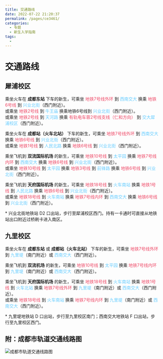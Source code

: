 ```yaml
---
title: 交通路线
date: 2022-07-22 21:20:37
permalink: /pages/ce3461/
categories:
  - 专题
  - 新生入学指南
tags:
  - 
---
```

<!-- markdownlint-disable MD025 MD033 -->

# 交通路线

## 犀浦校区

<p>
    乘坐火车在 <b>成都东站</b> 下车的新生，可乘坐
    <font color="#EE4866">地铁7号线外环</font> 到
    <font color="#66CCFF">西南交大</font> 换乘
    <font color="#EE4866">地铁6号线</font> 到
    <font color="#66CCFF">兴业北街</font>（西门附近）。
    <br>
    或乘坐
    <font color="#EE4866">地铁2号线</font> 到
    <font color="#66CCFF">牛王庙</font> 换乘地铁6号线到
    <font color="#66CCFF">兴业北街</font>（西门附近）。
    <br>
    或乘坐
    <font color="#EE4866">地铁2号线 </font> 到
    <font color="#66CCFF">天河路</font> 换乘
    <font color="#EE4866">有轨电车蓉2号线支线（仁和方向）</font> 到
    <font color="#66CCFF">交大犀浦校区</font>（西门附近）。
</p>

<p>
    乘坐火车在 <b>成都站（火车北站）</b> 下车的新生，可乘坐
    <font color="#EE4866">地铁7号线外环</font> 到
    <font color="#66CCFF">西南交大</font> 换乘
    <font color="#EE4866">地铁6号线</font> 到
    <font color="#66CCFF">兴业北街</font>（西门附近）。
    <br>
    或乘坐
    <font color="#EE4866">地铁1号线</font> 到
    <font color="#66CCFF">人民北路</font> 换乘
    <font color="#EE4866">地铁6号线</font> 到
    <font color="#66CCFF">兴业北街</font>（西门附近）。
</p>

<p>
    乘坐飞机到 <b>双流国际机场</b> 的新生，可乘坐
    <font color="#EE4866">地铁10号线</font> 到
    <font color="#66CCFF">太平园</font> 换乘
    <font color="#EE4866">地铁7号线内环</font> 到
    <font color="#66CCFF">西南交大</font> 换乘
    <font color="#EE4866">地铁6号线</font> 到
    <font color="#66CCFF">兴业北街</font>（西门附近）。
    <br>
    或乘坐
    <font color="#EE4866">地铁10号线</font> 到
    <font color="#66CCFF">太平园</font> 换乘
    <font color="#EE4866">地铁3号线</font> 到
    <font color="#66CCFF">前锋路</font> 换乘
    <font color="#EE4866">地铁6号线</font> 到
    <font color="#66CCFF">兴业北街</font>（西门附近）。
</p>

<p>
    乘坐飞机到 <b>天府国际机场</b> 的新生，可乘坐
    <font color="#EE4866">地铁18号线</font> 到
    <font color="#66CCFF">火车南站</font> 换乘
    <font color="#EE4866">地铁1号线</font> 到
    <font color="#66CCFF">人民北路</font> 换乘
    <font color="#EE4866">地铁6号线</font> 到
    <font color="#66CCFF">兴业北街</font>（西门附近）。
    <br>
    或乘坐
    <font color="#EE4866">地铁18号线</font> 到
    <font color="#66CCFF">火车南站</font> 换乘
    <font color="#EE4866">地铁7号线内环</font> 到
    <font color="#66CCFF">西南交大</font> 换乘
    <font color="#EE4866">地铁6号线</font> 到
    <font color="#66CCFF">兴业北街</font>（西门附近）。
</p>

<p>
    * 兴业北街地铁站 D2 口出站，步行至犀浦校区西门。持有一卡通时可直接从地铁站出口附近过桥刷卡进入南区。
</p>

## 九里校区

<p>
    乘坐火车在 <b>成都东站</b> 或 <b>成都站（火车北站）</b> 下车的新生，可乘坐
    <font color="#EE4866">地铁7号线外环</font> 到
    <font color="#66CCFF">九里堤</font>（南门附近）或
    <font color="#66CCFF">西南交大</font>（西门附近）。
</p>
<p>
    乘坐飞机到 <b>双流机场</b> 的新生，可乘坐
    <font color="#EE4866">地铁10号线</font> 到
    <font color="#66CCFF">太平园</font> 换乘
    <font color="#EE4866">地铁7号线内环</font> 到
    <font color="#66CCFF">九里堤</font>（南门附近）或
    <font color="#66CCFF">西南交大</font>（西门附近）。
</p>

<p>
    乘坐飞机到 <b>天府国际机场</b> 的新生，可乘坐
    <font color="#EE4866">地铁18号线</font> 到
    <font color="#66CCFF">火车南站</font> 换乘
    <font color="#EE4866">地铁1号线</font> 到
    <font color="#66CCFF">火车北站</font> 换乘
    <font color="#EE4866">地铁7号线外环</font> 到
    <font color="#66CCFF">九里堤</font>（南门附近）或
    <font color="#66CCFF">西南交大</font>（西门附近）。
    <br>
    或乘坐
    <font color="#EE4866">地铁18号线</font> 到
    <font color="#66CCFF">火车南站</font> 换乘
    <font color="#EE4866">地铁7号线内环</font> 到
    <font color="#66CCFF">九里堤</font>（南门附近）或
    <font color="#66CCFF">西南交大</font>（西门附近）。
</p>

<p>
    * 九里堤地铁站 D 口出站，步行至九里校区南门；西南交大地铁站 F 口出站，步行至九里校区西门。
</p>

## 附：成都市轨道交通线路图

![成都市轨道交通线路图](https://imageproxy.chaoxing.com/0x0,q15,jpeg,sznJf_mabJp6M7kq1x874LylEadFDgea2hJscYMWmJ20/http://p.ananas.chaoxing.com/star3/origin/d8827e2bb137adb58fc8977fe0d0f54d.png)
